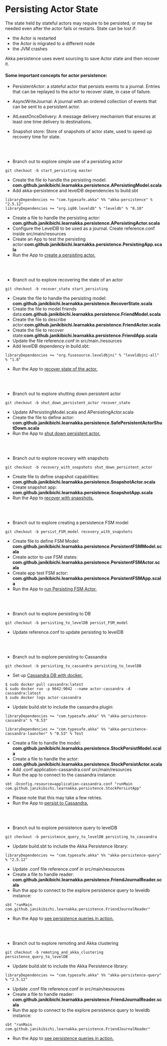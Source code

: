# Persisting Actor State
The state held by stateful actors may require to be persisted, or may be needed even after the actor fails or restarts.
State can be lost if:
- the Actor is restarted
- the Actor is migrated to a different node
- the JVM crashes

Akka persistence uses event sourcing to save Actor state and then recover it.

#### Some important concepts for actor persistence:
- PersistentActor: a stateful actor that persists events to a journal. Entries that can be replayed to the actor to recover state, in case of failure.

- AsyncWriteJournal: A journal with an ordered collection of events that can be sent to a persistent actor.

- AtLeastOnceDelivery: A message delivery mechanism that ensures at least one time delivery to destinations.

- Snapshot store: Store of snapshots of actor state, used to speed up recovery time for state.

<br><br>
- Branch out to explore simple use of a persisting actor
````
git checkout -b start_persisting master
````
- Create the file to handle the persisting model: <b>com.github.janikibichi.learnakka.persistence.APersistingModel.scala</b>
- Add akka-persistence and levelDB dependencies to build.sbt
````
libraryDependencies += "com.typesafe.akka" %% "akka-persistence" % "2.5.12"
libraryDependencies += "org.iq80.leveldb" % "leveldb" % "0.10"

````
- Create a file to handle the persisting actor: <b>com.github.janikibichi.learnakka.persistence.APersistingActor.scala</b>
- Configure the LevelDB to be used as a journal. Create reference.conf inside src/main/resources
- Create an App to test the persisting actor:<b>com.github.janikibichi.learnakka.persistence.PersistingApp.scala</b>
- Run the App to [create a persisting actor.](https://asciinema.org/a/YrjjDlbBzFxqe95NH3hYQaG1z)

<br><br>
- Branch out to explore recovering the state of an actor
````
git checkout -b recover_state start_persisting
````
- Create the file to handle the persisting model: <b>com.github.janikibichi.learnakka.persistence.RecoverState.scala</b>
- Create the file to model friends data:<b>com.github.janikibichi.learnakka.persistence.FriendModel.scala</b>
- Create the file to describe actor:<b>com.github.janikibichi.learnakka.persistence.FriendActor.scala</b>
- Create the file to recover state:<b>com.github.janikibichi.learnakka.persistence.FriendApp.scala</b>
- Update the file reference.conf in src/main./resources
- Add levelDB dependency in build.sbt:
````
libraryDependencies += "org.fusesource.leveldbjni" % "leveldbjni-all" % "1.8"
````
- Run the App to [recover state of the actor.](https://asciinema.org/a/bCEsm9IfiJiVQG9vqYXm3rcin)

<br><br>
- Branch out to explore shutting down persistent actor
````
git checkout -b shut_down_persistent_actor recover_state
````
- Update APersistingModel.scala and APersistingActor.scala
- Create the file to define actor: <b>com.github.janikibichi.learnakka.persistence.SafePersistentActorShutDown.scala</b>
- Run the App to [shut down persistent actor.](https://asciinema.org/a/YGjVuPXA3eSZigF7ZR3MLzMjc)

<br><br>
- Branch out to explore recovery with snapshots
````
git checkout -b recovery_with_snapshots shut_down_persistent_actor
````
- Create file to define snapshot capabilities: <b>com.github.janikibichi.learnakka.persistence.SnapshotActor.scala</b>
- Create snapshot app: <b>com.github.janikibichi.learnakka.persistence.SnapshotApp.scala</b>
- Run the App to [recover with snapshots.](https://asciinema.org/a/AuI2IVMdCs7hO0ksHX8ogNMjt)

<br><br>
- Branch out to explore creating a persistence FSM model
````
git checkout -b persist_FSM_model recovery_with_snapshots 
````
- Create file to define FSM Model: <b>com.github.janikibichi.learnakka.persistence.PersistentFSMModel.scala</b>
- Create actor to use FSM states: <b>com.github.janikibichi.learnakka.persistence.PersistentFSMActor.scala</b>
- Create app test FSM actor: <b>com.github.janikibichi.learnakka.persistence.PersistentFSMApp.scala</b>
- Run the App to [run Persisting FSM Actor.](https://asciinema.org/a/ea6Z3NMCPoxyYlgRzzDwvaAqa)

<br><br>
- Branch out to explore persisting to DB
````
git checkout -b persisting_to_levelDB persist_FSM_model
````
- Update reference.conf to update persisting to levelDB

<br><br>
- Branch out to explore persisting to Cassandra
````
git checkout -b persisting_to_cassandra persisting_to_levelDB 
````
- Set up [Cassandra DB with docker.](https://hub.docker.com/_/cassandra/)
````
$ sudo docker pull cassandra:latest
$ sudo docker run -p 9042:9042 --name actor-cassandra -d cassandra:latest
$ sudo docker logs actor-cassandra
````
- Update build.sbt to include the cassandra plugin:
````
libraryDependencies += "com.typesafe.akka" %% "akka-persistence-cassandra" % "0.53"

libraryDependencies += "com.typesafe.akka" %% "akka-persistence-cassandra-launcher" % "0.53" % Test
````
- Create a file to handle the model: <b>com.github.janikibichi.learnakka.persistence.StockPersistModel.scala</b>
- Create a file to handle the actor: <b>com.github.janikibichi.learnakka.persistence.StockPersistActor.scala</b>
- Add .conf application-cassandra.conf src/main/resources
- Run the app to connect to the cassandra instance:
````
sbt -Dconfig.resource=application-cassandra.conf "runMain com.github.janikibichi.learnakka.persistence.StockPersistApp"
````
- Please note that this may take a few retries.
- Run the App to [persist to Cassandra.](https://asciinema.org/a/G8AM3rrhGrEi3gjKNXyofGjx8)

<br><br>
- Branch out to explore persistence query to levelDB
````
git checkout -b persistence_query_to_levelDB persisting_to_cassandra
````
- Update build.sbt to include the Akka Persistence library:
````
libraryDependencies += "com.typesafe.akka" %% "akka-persistence-query" % "2.5.12"
````
- Update .conf file reference.conf in src/main/resources
- Create a file to handle reader: <b>com.github.janikibichi.learnakka.persistence.FriendJournalReader.scala</b>
- Run the app to connect to the explore persistence query to leveldb instance:
````
sbt "runMain com.github.janikibichi.learnakka.persistence.FriendJournalReader"
````
- Run the App to [see persistence queries in action.](https://asciinema.org/a/b7NPk1XUMCqYkYTouNlbDhNRi)

<br><br>
- Branch out to explore remoting and Akka clustering
````
git checkout -b remoting_and_akka_clustering persistence_query_to_levelDB 
````
- Update build.sbt to include the Akka Persistence library:
````
libraryDependencies += "com.typesafe.akka" %% "akka-persistence-query" % "2.5.12"
````
- Update .conf file reference.conf in src/main/resources
- Create a file to handle reader: <b>com.github.janikibichi.learnakka.persistence.FriendJournalReader.scala</b>
- Run the app to connect to the explore persistence query to leveldb instance:
````
sbt "runMain com.github.janikibichi.learnakka.persistence.FriendJournalReader"
````
- Run the App to [see persistence queries in action.](https://asciinema.org/a/b7NPk1XUMCqYkYTouNlbDhNRi)




